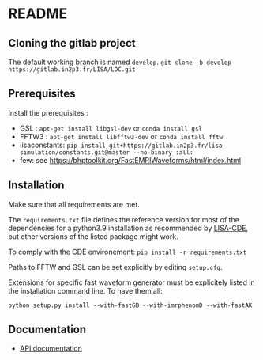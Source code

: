 # README

## Cloning the gitlab project

The default working branch is named `develop`. 
`git clone -b develop https://gitlab.in2p3.fr/LISA/LDC.git`

## Prerequisites

Install the prerequisites :

- GSL : `apt-get install libgsl-dev` or `conda install gsl`
- FFTW3 : `apt-get install libfftw3-dev` or `conda install fftw`
- lisaconstants: `pip install git+https://gitlab.in2p3.fr/lisa-simulation/constants.git@master --no-binary :all:`
- few: see https://bhptoolkit.org/FastEMRIWaveforms/html/index.html

## Installation

Make sure that all requirements are met.

The `requirements.txt` file defines the reference version for most of
the dependencies for a python3.9 installation as recommended by
[LISA-CDE](https://gitlab.in2p3.fr/LISA/lisa-cde), but other versions
of the listed package might work. 

To comply with the CDE environement:
`pip install -r requirements.txt`

Paths to FFTW and GSL can be set explicitly by editing `setup.cfg`.

Extensions for specific fast waveform generator must be explicitely
listed in the installation command line. To have them all:

`python setup.py install --with-fastGB --with-imrphenomD --with-fastAK`


## Documentation

- [API documentation](https://lisa.pages.in2p3.fr/LDC/)
